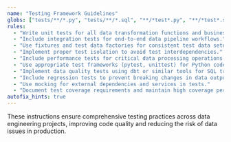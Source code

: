 ```yaml
---
name: "Testing Framework Guidelines"
globs: ["tests/**/*.py", "tests/**/*.sql", "**/*test*.py", "**/*test*.sql"]
rules:
  - "Write unit tests for all data transformation functions and business logic."
  - "Include integration tests for end-to-end data pipeline workflows."
  - "Use fixtures and test data factories for consistent test data setup."
  - "Implement proper test isolation to avoid test interdependencies."
  - "Include performance tests for critical data processing operations."
  - "Use appropriate test frameworks (pytest, unittest) for Python code."
  - "Implement data quality tests using dbt or similar tools for SQL transformations."
  - "Include regression tests to prevent breaking changes in data outputs."
  - "Use mocking for external dependencies and services in tests."
  - "Document test coverage requirements and maintain high coverage percentages."
autofix_hints: true
---
```


These instructions ensure comprehensive testing practices across data engineering projects, improving code quality and reducing the risk of data issues in production.
